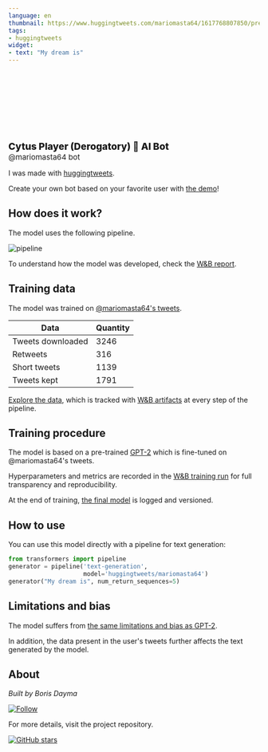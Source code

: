 ```yaml
---
language: en
thumbnail: https://www.huggingtweets.com/mariomasta64/1617768807850/predictions.png
tags:
- huggingtweets
widget:
- text: "My dream is"
---
```


<div>
<div style="width: 132px; height:132px; border-radius: 50%; background-size: cover; background-image: url('https://pbs.twimg.com/profile_images/1379282705209298944/urpXm9nH_400x400.jpg')">
</div>
<div style="margin-top: 8px; font-size: 19px; font-weight: 800">Cytus Player (Derogatory) 🤖 AI Bot </div>
<div style="font-size: 15px">@mariomasta64 bot</div>
</div>

I was made with [huggingtweets](https://github.com/borisdayma/huggingtweets).

Create your own bot based on your favorite user with [the demo](https://colab.research.google.com/github/borisdayma/huggingtweets/blob/master/huggingtweets-demo.ipynb)!

## How does it work?

The model uses the following pipeline.

![pipeline](https://github.com/borisdayma/huggingtweets/blob/master/img/pipeline.png?raw=true)

To understand how the model was developed, check the [W&B report](https://wandb.ai/wandb/huggingtweets/reports/HuggingTweets-Train-a-Model-to-Generate-Tweets--VmlldzoxMTY5MjI).

## Training data

The model was trained on [@mariomasta64's tweets](https://twitter.com/mariomasta64).

| Data | Quantity |
| --- | --- |
| Tweets downloaded | 3246 |
| Retweets | 316 |
| Short tweets | 1139 |
| Tweets kept | 1791 |

[Explore the data](https://wandb.ai/wandb/huggingtweets/runs/1comzm6x/artifacts), which is tracked with [W&B artifacts](https://docs.wandb.com/artifacts) at every step of the pipeline.

## Training procedure

The model is based on a pre-trained [GPT-2](https://huggingface.co/gpt2) which is fine-tuned on @mariomasta64's tweets.

Hyperparameters and metrics are recorded in the [W&B training run](https://wandb.ai/wandb/huggingtweets/runs/2ru25bei) for full transparency and reproducibility.

At the end of training, [the final model](https://wandb.ai/wandb/huggingtweets/runs/2ru25bei/artifacts) is logged and versioned.

## How to use

You can use this model directly with a pipeline for text generation:

```python
from transformers import pipeline
generator = pipeline('text-generation',
                     model='huggingtweets/mariomasta64')
generator("My dream is", num_return_sequences=5)
```

## Limitations and bias

The model suffers from [the same limitations and bias as GPT-2](https://huggingface.co/gpt2#limitations-and-bias).

In addition, the data present in the user's tweets further affects the text generated by the model.

## About

*Built by Boris Dayma*

[![Follow](https://img.shields.io/twitter/follow/borisdayma?style=social)](https://twitter.com/intent/follow?screen_name=borisdayma)

For more details, visit the project repository.

[![GitHub stars](https://img.shields.io/github/stars/borisdayma/huggingtweets?style=social)](https://github.com/borisdayma/huggingtweets)

